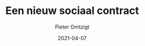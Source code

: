 ---
title: "Een nieuw sociaal contract"
author: "Pieter Omtzigt"
isbn: "9789044648058"
rating: "4"
publisher: "Prometheus"
pages: "224"
publishYear: "2021"
read: "2021"
goodreads_id: "53018486"
authorSite: https://twitter.com/KateAronoff
language: "nl"
date: "2021-04-07"
---